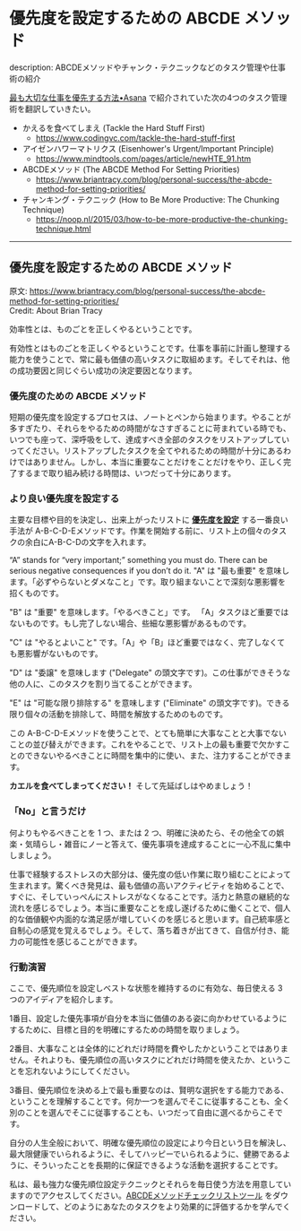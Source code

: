 優先度を設定するための ABCDE メソッド
===============================================

description: ABCDEメソッドやチャンク・テクニックなどのタスク管理や仕事術の紹介

[最も大切な仕事を優先する方法•Asana](https://asana.com/ja/resources/how-prioritize-tasks-work) で紹介されていた次の4つのタスク管理術を翻訳していきたい。

- かえるを食べてしまえ (Tackle the Hard Stuff First)
    - https://www.codingvc.com/tackle-the-hard-stuff-first
- アイゼンハワーマトリクス (Eisenhower's Urgent/Important Principle)
    - https://www.mindtools.com/pages/article/newHTE_91.htm
- ABCDEメソッド (The ABCDE Method For Setting Priorities)
    - https://www.briantracy.com/blog/personal-success/the-abcde-method-for-setting-priorities/
- チャンキング・テクニック (How to Be More Productive: The Chunking Technique)
    - https://noop.nl/2015/03/how-to-be-more-productive-the-chunking-technique.html

----

## 優先度を設定するための ABCDE メソッド
原文: https://www.briantracy.com/blog/personal-success/the-abcde-method-for-setting-priorities/  
Credit: About Brian Tracy

効率性とは、ものごとを正しくやるということです。

有効性とはものごとを正しくやるということです。仕事を事前に計画し整理する能力を使うことで、常に最も価値の高いタスクに取組めます。そしてそれは、他の成功要因と同じぐらい成功の決定要因となります。

### 優先度のための ABCDE メソッド
短期の優先度を設定するプロセスは、ノートとペンから始まります。やることが多すぎたり、それらをやるための時間がなさすぎることに苛まれている時でも、いつでも座って、深呼吸をして、達成すべき全部のタスクをリストアップしていってください。リストアップしたタスクを全てやれるための時間が十分にあるわけではありません。しかし、本当に重要なことだけをことだけをやり、正しく完了するまで取り組み続ける時間は、いつだって十分にあります。

### より良い優先度を設定する
主要な目標や目的を決定し、出来上がったリストに **[優先度を設定](https://www.briantracy.com/blog/time-management/the-abcde-list-technique-for-setting-priorities/)** する一番良い手法が A-B-C-D-Eメソッドです。作業を開始する前に、リスト上の個々のタスクの余白にA-B-C-Dの文字を入れます。

“A” stands for “very important;” something you must do. There can be serious negative consequences if you don’t do it.
"A" は "最も重要" を意味します。「必ずやらないとダメなこと」です。取り組まないことで深刻な悪影響を招くものです。

"B" は "重要" を意味します。「やるべきこと」です。 「A」タスクほど重要ではないものです。もし完了しない場合、些細な悪影響があるものです。

"C" は "やるとよいこと" です。「A」や「B」ほど重要ではなく、完了しなくても悪影響がないものです。

"D" は "委譲" を意味します ("Delegate" の頭文字です)。この仕事ができそうな他の人に、このタスクを割り当てることができます。

"E" は "可能な限り排除する" を意味します ("Eliminate" の頭文字です)。できる限り個々の活動を排除して、時間を解放するためのものです。

この A-B-C-D-Eメソッドを使うことで、とても簡単に大事なことと大事でないことの並び替えができます。これをやることで、リスト上の最も重要で欠かすことのできないやるべきことに時間を集中的に使い、また、注力することができます。

**カエルを食べてしまってください！** そして先延ばしはやめましょう！

### 「No」と言うだけ
何よりもやるべきことを 1 つ、または 2 つ、明確に決めたら、その他全ての娯楽・気晴らし・雑音にノーと答えて、優先事項を達成することに一心不乱に集中しましょう。

仕事で経験するストレスの大部分は、優先度の低い作業に取り組むことによって生まれます。驚くべき発見は、最も価値の高いアクティビティを始めることで、すぐに、そしていっぺんにストレスがなくなることです。活力と熱意の継続的な流れを感じるでしょう。本当に重要なことを成し遂げるために働くことで、個人的な価値観や内面的な満足感が増していくのを感じると思います。自己統率感と自制心の感覚を覚えるでしょう。そして、落ち着きが出てきて、自信が付き、能力の可能性を感じることができます。

### 行動演習
ここで、優先順位を設定しベストな状態を維持するのに有効な、毎日使える 3 つのアイディアを紹介します。

1番目、設定した優先事項が自分を本当に価値のある姿に向かわせているようにするために、目標と目的を明確にするための時間を取りましょう。

2番目、大事なことは全体的にどれだけ時間を費やしたかということではありません。それよりも、優先順位の高いタスクにどれだけ時間を使えたか、ということを忘れないようにしてください。

3番目、優先順位を決める上で最も重要なのは、賢明な選択をする能力である、ということを理解することです。何か一つを選んでそこに従事することも、全く別のことを選んでそこに従事することも、いつだって自由に選べるからこそです。

自分の人生全般において、明確な優先順位の設定により今日という日を解決し、最大限健康でいられるように、そしてハッピーでいられるように、健勝であるように、そういったことを長期的に保証できるような活動を選択することです。

私は、最も強力な優先順位設定テクニックとそれらを毎日使う方法を用意していますのでアクセスしてください。[ABCDEメソッドチェックリストツール](https://www.briantracy.com/success/productivity/op/abcde-checklist.html) をダウンロードして、どのようにあなたのタスクをより効果的に評価するかを学んでください。
